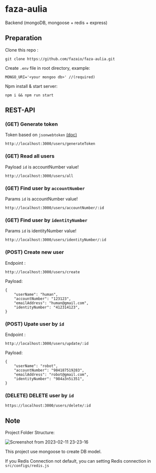 # faza-aulia
Backend (mongoDB, mongoose + redis + express)

## Preparation

Clone this repo :
``` 
git clone https://github.com/fazaio/faza-aulia.git 
```
Create ```.env``` file in root directory, example:
```
MONGO_URI='<your mongoo db>' //(required)
```



Npm install & start server:
```
npm i && npm run start
```


## REST-API
### (GET) Generate token
Token based on ```jsonwebtoken``` [(doc)](https://www.npmjs.com/package/jsonwebtoken)
```
http://localhost:3000/users/generateToken
```

### (GET) Read all users
Payload ```id``` is accountNumber value!
```
http://localhost:3000/users/all
```

### (GET) Find user by ```accountNumber```
Params ```id``` is accountNumber value!
```
http://localhost:3000/users/accountNumber/:id
```

### (GET) Find user by ```identityNumber```
Params ```id``` is identityNumber value!
```
http://localhost:3000/users/identityNumber/:id
```

### (POST) Create new user
Endpoint :
```
http://localhost:3000/users/create
```
Payload:
```
{
    "userName": "human",
    "accountNumber": "123123",
    "emailAddress": "human@gmail.com",
    "identityNumber": "412314123",
}
```

### (POST) Upate user by ```id```
Endpoint :
```
http://localhost:3000/users/update/:id
```
Payload:
```
{
    "userName": "robot",
    "accountNumber": "984187519283",
    "emailAddress": "robot@gmail.com",
    "identityNumber": "984a3n5i351",
}
```

### (DELETE) DELETE user by ```id```
```
https://localhost:3000/users/delete/:id
```

## Note
Project Folder Structure:

![Screenshot from 2023-02-11 23-23-16](https://user-images.githubusercontent.com/42485508/218269175-8cb5b1a9-2ed3-4ab6-b0e7-899d0bc400f6.png)

This project use mongoose to create DB model.

If you Redis Connection not default, you can setting Redis connection in ```src/configs/redis.js``` 

